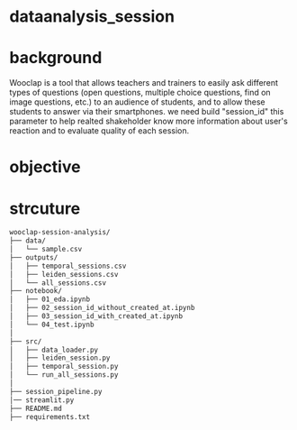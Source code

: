 # dataanalysis_session
# background
Wooclap is a tool that allows teachers and trainers to easily ask different types of questions (open questions, multiple choice questions, find on image questions, etc.) to an audience of students, and to allow these students to answer via their smartphones. 
we need build "session_id" this parameter to help realted shakeholder know more information about user's reaction and to evaluate quality of each session. 

# objective

# strcuture 
```bash
wooclap-session-analysis/
├── data/                     
│   └── sample.csv
├── outputs/
│   ├── temporal_sessions.csv
│   ├── leiden_sessions.csv
│   └── all_sessions.csv
├── notebook/
│   ├── 01_eda.ipynb            
│   ├── 02_session_id_without_created_at.ipynb
│   ├── 03_session_id_with_created_at.ipynb  
│   └── 04_test.ipynb  
│
├── src/                      
│   ├── data_loader.py         
│   ├── leiden_session.py      
│   ├── temporal_session.py    
│   └── run_all_sessions.py   
│
├── session_pipeline.py       
│── streamlit.py 
├── README.md                
├── requirements.txt          
```
